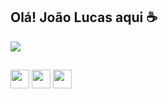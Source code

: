 ## Olá! João Lucas aqui ☕

<img src="https://yt3.ggpht.com/BfdLTExyQhUKtMxI_XPwdsGKw-AbyNLNaWZs1n1xjruhW6Q_OtshFjLuURPYQccpff1hlTdcbmAk530=s300-c-fcrop64=1,02890000ffffffff-nd-rwa"/>

 ##
<div>
  <img height="30" width="30" src="https://cdn.jsdelivr.net/gh/devicons/devicon/icons/html5/html5-original.svg" />
  <img height="30" width="30" src="https://cdn.jsdelivr.net/gh/devicons/devicon/icons/javascript/javascript-original.svg" />
  <img height="30" width="30" src="https://cdn.jsdelivr.net/gh/devicons/devicon/icons/css3/css3-original.svg" />
</div>
